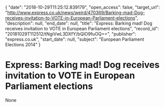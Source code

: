 {
  "date": "2018-10-29T11:25:12.839179", 
  "open_access": false, 
  "target_url": "http://www.express.co.uk/news/weird/470369/Barking-mad-Dog-receives-invitation-to-VOTE-in-European-Parliament-elections", 
  "description": null, 
  "end_date": null, 
  "title": "Express: Barking mad! Dog receives invitation to VOTE in European Parliament elections", 
  "record_id": "20181029T112512/tNgiVwL3DXfY/bQlO9fuOQ==", 
  "publisher": "express.co.uk", 
  "start_date": null, 
  "subject": "European Parliament Elections 2014"
}

# Express: Barking mad! Dog receives invitation to VOTE in European Parliament elections

None